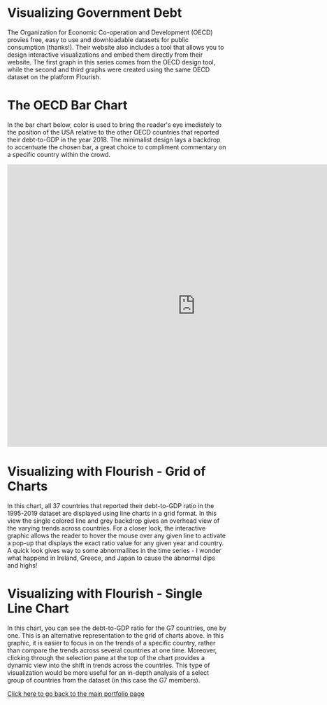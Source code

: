 # Visualizing Government Debt
The Organization for Economic Co-operation and Development (OECD) provies free, easy to use and downloadable datasets for public consumption (thanks!). Their website also includes a tool that allows you to design interactive visualizations and embed them directly from their website. The first graph in this series comes from the OECD design tool, while the second and third graphs were created using the same OECD dataset on the platform Flourish. 

# The OECD Bar Chart 
In the bar chart below, color is used to bring the reader's eye imediately to the position of the USA relative to the other OECD countries that reported their debt-to-GDP in the year 2018. The minimalist design lays a backdrop to accentuate the chosen bar, a great choice to compliment commentary on a specific country within the crowd.   

<iframe src="https://data.oecd.org/chart/6gQ0" width="860" height="645" style="border: 0" mozallowfullscreen="true" webkitallowfullscreen="true" allowfullscreen="true"><a href="https://data.oecd.org/chart/6gQ0" target="_blank">OECD Chart: General government debt, Total, % of GDP, Annual, 2018</a></iframe>


# Visualizing with Flourish - Grid of Charts
In this chart, all 37 countries that reported their debt-to-GDP ratio in the 1995-2019 dataset are displayed using line charts in a grid format. In this view the single colored line and grey backdrop gives an overhead view of the varying trends across countries. For a closer look, the interactive graphic allows the reader to hover the mouse over any given line to activate a pop-up that displays the exact ratio value for any given year and country. A quick look gives way to some abnormailites in the time series - I wonder what happend in Ireland, Greece, and Japan to cause the abnormal dips and highs! 

<div class="flourish-embed flourish-chart" data-src="visualisation/5297669"><script src="https://public.flourish.studio/resources/embed.js"></script></div>

# Visualizing with Flourish - Single Line Chart
In this chart, you can see the debt-to-GDP ratio for the G7 countries, one by one. This is an alternative representation to the grid of charts above. In this graphic, it is easier to focus in on the trends of a specific country, rather than compare the trends across several countries at one time. Moreover, clicking through the selection pane at the top of the chart provides a dynamic view into the shift in trends across the countries. This type of visualization would be more useful for an in-depth analysis of a select group of countries from the dataset (in this case the G7 members).

<div class="flourish-embed flourish-chart" data-src="visualisation/5298051"><script src="https://public.flourish.studio/resources/embed.js"></script></div>


[Click here to go back to the main portfolio page](https://kemulka.github.io/portfolio)
